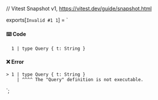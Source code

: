 // Vitest Snapshot v1, https://vitest.dev/guide/snapshot.html

exports[`Invalid #1 1`] = `
#### ⌨️ Code

      1 | type Query { t: String }

#### ❌ Error

    > 1 | type Query { t: String }
        | ^^^^ The "Query" definition is not executable.
`;
